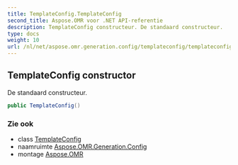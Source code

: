 ```yaml
---
title: TemplateConfig.TemplateConfig
second_title: Aspose.OMR voor .NET API-referentie
description: TemplateConfig constructeur. De standaard constructeur.
type: docs
weight: 10
url: /nl/net/aspose.omr.generation.config/templateconfig/templateconfig/
---
```

## TemplateConfig constructor

De standaard constructeur.

```csharp
public TemplateConfig()
```

### Zie ook

* class [TemplateConfig](../)
* naamruimte [Aspose.OMR.Generation.Config](../../templateconfig/)
* montage [Aspose.OMR](../../../)


